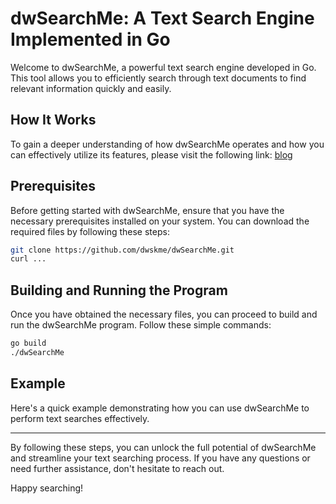 # dwSearchMe: A Text Search Engine Implemented in Go

Welcome to dwSearchMe, a powerful text search engine developed in Go. This tool allows you to efficiently search through text documents to find relevant information quickly and easily.

## How It Works

To gain a deeper understanding of how dwSearchMe operates and how you can effectively utilize its features, please visit the following link:
[blog](https://samirkc.com/blog/dwSearchMe)

## Prerequisites

Before getting started with dwSearchMe, ensure that you have the necessary prerequisites installed on your system. You can download the required files by following these steps:

```bash
git clone https://github.com/dwskme/dwSearchMe.git
curl ...
```

## Building and Running the Program

Once you have obtained the necessary files, you can proceed to build and run the dwSearchMe program. Follow these simple commands:

```bash
go build
./dwSearchMe
```

## Example

Here's a quick example demonstrating how you can use dwSearchMe to perform text searches effectively.

---

By following these steps, you can unlock the full potential of dwSearchMe and streamline your text searching process. If you have any questions or need further assistance, don't hesitate to reach out.

Happy searching!

